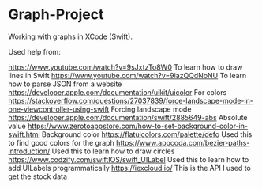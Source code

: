 # Graph-Project
Working with graphs in XCode (Swift).

Used help from:

https://www.youtube.com/watch?v=9sJxtzTo8W0 To learn how to draw lines in Swift
https://www.youtube.com/watch?v=9iazQQdNoNU To learn how to parse JSON from a website
https://developer.apple.com/documentation/uikit/uicolor For colors
https://stackoverflow.com/questions/27037839/force-landscape-mode-in-one-viewcontroller-using-swift Forcing landscape mode
https://developer.apple.com/documentation/swift/2885649-abs Absolute value
https://www.zerotoappstore.com/how-to-set-background-color-in-swift.html Background color
https://flatuicolors.com/palette/defo Used this to find good colors for the graph
https://www.appcoda.com/bezier-paths-introduction/ Used this to learn how to draw circles
https://www.codzify.com/swiftIOS/swift_UILabel Used this to learn how to add UILabels programmatically
https://iexcloud.io/ This is the API I used to get the stock data
